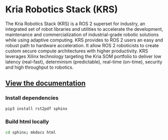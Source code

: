 # Kria Robotics Stack (KRS)

The Kria Robotics Stack (KRS) is a ROS 2 superset for industry, an integrated set of robot libraries and utilities to accelerate the development, maintenance and commercialization of industrial-grade robotic solutions while using adaptive computing. KRS provides to ROS 2 users an easy and robust path to hardware acceleration. It allow ROS 2 roboticists to create custom secure compute architectures with higher productivity. KRS leverages Xilinx technology targeting the Kria SOM portfolio to deliver low latency (real-fast), determinism (predictable), real-time (on-time), security and high throughput to robotics.

## [View the documentation](https://xilinx.github.io/KRS/)

### Install dependencies
```bash
pip3 install rst2pdf sphinx
```

### Build html locally
```bash
cd sphinx; mkdocs html
```

